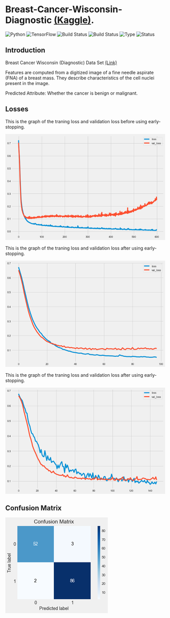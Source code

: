 # Breast-Cancer-Wisconsin-Diagnostic [(Kaggle)](https://www.kaggle.com/uciml/breast-cancer-wisconsin-data).

![Python](https://img.shields.io/badge/python-3.8.x-success) ![TensorFlow](https://img.shields.io/badge/Tensor_Flow-2.x.x-success) ![Build Status](https://img.shields.io/badge/Keras-ANN-success) ![Build Status](https://img.shields.io/badge/Machine-Learning-red) ![Type](https://img.shields.io/badge/Type-Supervised-yellow) ![Status](https://img.shields.io/badge/Status-Completed-success)

## Introduction
Breast Cancer Wisconsin (Diagnostic) Data Set [(Link)](https://www.kaggle.com/uciml/breast-cancer-wisconsin-data)

Features are computed from a digitized image of a fine needle aspirate (FNA) of a breast mass. They describe characteristics of the cell nuclei present in the image.

Predicted Attribute: Whether the cancer is benign or malignant.

## Losses
This is the graph of the traning loss and validation loss before using early-stopping.


![Losses Plot](https://github.com/sanketughadmathe/Breast-Cancer-Wisconsin-Diagnostic/blob/master/images/Loss_plot_without_early_stop.png)

This is the graph of the traning loss and validation loss after using early-stopping.


![Losses Plot](https://github.com/sanketughadmathe/Breast-Cancer-Wisconsin-Diagnostic/blob/master/images/Loss_plot_after_early_stop.png)

This is the graph of the traning loss and validation loss after using early-stopping.


![Losses Plot](https://github.com/sanketughadmathe/Breast-Cancer-Wisconsin-Diagnostic/blob/master/images/Loss_plot_after_early_stop_and_dropout_layes.png)

## Confusion Matrix
![Confussion Matrix](https://github.com/sanketughadmathe/Breast-Cancer-Wisconsin-Diagnostic/blob/master/images/Confusion_Matrix_01.png)